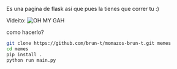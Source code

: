 Es una pagina de flask así que pues la tienes que correr tu :)

Videito:
![OH MY GAH](screenshot.gif)

como hacerlo?

```sh
git clone https://github.com/brun-t/momazos-brun-t.git memes
cd memes
pip install .
python run main.py
```
